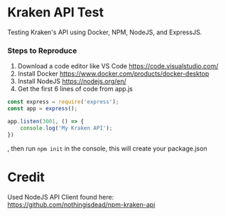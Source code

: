 # Kraken API Test
Testing Kraken's API using Docker, NPM, NodeJS, and ExpressJS.

### Steps to Reproduce
1. Download a code editor like VS Code https://code.visualstudio.com/
2. Install Docker https://www.docker.com/products/docker-desktop
3. Install NodeJS https://nodejs.org/en/
4. Get the first 6 lines of code from app.js
```javascript
const express = require('express');
const app = express();

app.listen(3001, () => {
    console.log('My Kraken API');
})
```



, then run `npm init` in the console, this will create your package.json



# Credit
Used NodeJS API Client found here: https://github.com/nothingisdead/npm-kraken-api


